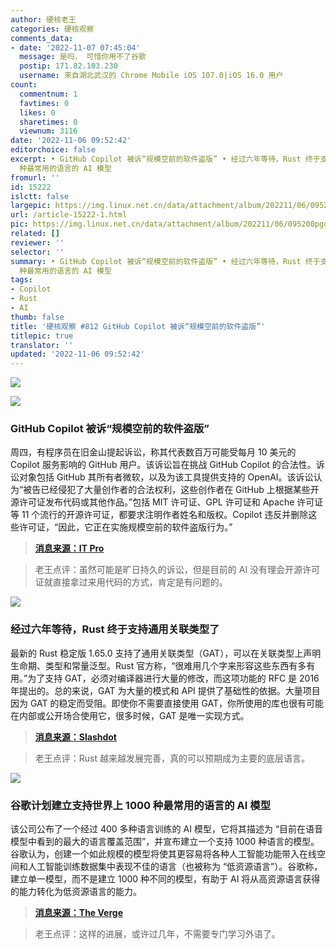 ```yaml
---
author: 硬核老王
categories: 硬核观察
comments_data:
- date: '2022-11-07 07:45:04'
  message: 是吗， 可惜你用不了谷歌
  postip: 171.82.103.230
  username: 来自湖北武汉的 Chrome Mobile iOS 107.0|iOS 16.0 用户
count:
  commentnum: 1
  favtimes: 0
  likes: 0
  sharetimes: 0
  viewnum: 3116
date: '2022-11-06 09:52:42'
editorchoice: false
excerpt: • GitHub Copilot 被诉“规模空前的软件盗版” • 经过六年等待，Rust 终于支持通用关联类型了 • 谷歌计划建立支持世界上 1000
  种最常用的语言的 AI 模型
fromurl: ''
id: 15222
islctt: false
largepic: https://img.linux.net.cn/data/attachment/album/202211/06/095200pgql0ws4gl033lat.jpg
url: /article-15222-1.html
pic: https://img.linux.net.cn/data/attachment/album/202211/06/095200pgql0ws4gl033lat.jpg.thumb.jpg
related: []
reviewer: ''
selector: ''
summary: • GitHub Copilot 被诉“规模空前的软件盗版” • 经过六年等待，Rust 终于支持通用关联类型了 • 谷歌计划建立支持世界上 1000
  种最常用的语言的 AI 模型
tags:
- Copilot
- Rust
- AI
thumb: false
title: '硬核观察 #812 GitHub Copilot 被诉“规模空前的软件盗版”'
titlepic: true
translator: ''
updated: '2022-11-06 09:52:42'
---
```


![](/data/attachment/album/202211/06/095200pgql0ws4gl033lat.jpg)


![](/data/attachment/album/202211/06/095205w9zss5ya5w95oos9.jpg)


### GitHub Copilot 被诉“规模空前的软件盗版”


周四，有程序员在旧金山提起诉讼，称其代表数百万可能受每月 10 美元的 Copilot 服务影响的 GitHub 用户。该诉讼旨在挑战 GitHub Copilot 的合法性。诉讼对象包括 GitHub 其所有者微软，以及为该工具提供支持的 OpenAI。该诉讼认为“被告已经侵犯了大量创作者的合法权利，这些创作者在 GitHub 上根据某些开源许可证发布代码或其他作品。”包括 MIT 许可证、GPL 许可证和 Apache 许可证等 11 个流行的开源许可证，都要求注明作者姓名和版权。Copilot 违反并删除这些许可证，“因此，它正在实施规模空前的软件盗版行为。”



> 
> **[消息来源：IT Pro](https://www.itpro.co.uk/software/369456/github-copilot-sued-over-software-piracy-on-unprecendented-scale)**
> 
> 
> 



> 
> 老王点评：虽然可能是旷日持久的诉讼，但是目前的 AI 没有理会开源许可证就直接拿过来用代码的方式，肯定是有问题的。
> 
> 
> 


![](/data/attachment/album/202211/06/095213bsuu1411u0j4zxsu.jpg)


### 经过六年等待，Rust 终于支持通用关联类型了


最新的 Rust 稳定版 1.65.0 支持了通用关联类型（GAT），可以在关联类型上声明生命期、类型和常量泛型。Rust 官方称，“很难用几个字来形容这些东西有多有用。”为了支持 GAT，必须对编译器进行大量的修改，而这项功能的 RFC 是 2016 年提出的。总的来说，GAT 为大量的模式和 API 提供了基础性的依据。大量项目因为 GAT 的稳定而受阻。即使你不需要直接使用 GAT，你所使用的库也很有可能在内部或公开场合使用它，很多时候，GAT 是唯一实现方式。



> 
> **[消息来源：Slashdot](https://developers.slashdot.org/story/22/11/05/2048240/new-features-in-rust-include-generic-associated-types-gats-after-six-year-wait)**
> 
> 
> 



> 
> 老王点评：Rust 越来越发展完善，真的可以预期成为主要的底层语言。
> 
> 
> 


![](/data/attachment/album/202211/06/095226gpgvopmm6yy486o6.jpg)


### 谷歌计划建立支持世界上 1000 种最常用的语言的 AI 模型


该公司公布了一个经过 400 多种语言训练的 AI 模型，它将其描述为 “目前在语音模型中看到的最大的语言覆盖范围”，并宣布建立一个支持 1000 种语言的模型。谷歌认为，创建一个如此规模的模型将使其更容易将各种人工智能功能带入在线空间和人工智能训练数据集中表现不佳的语言（也被称为 “低资源语言”）。谷歌称，建立单一模型，而不是建立 1000 种不同的模型，有助于 AI 将从高资源语言获得的能力转化为低资源语言的能力。



> 
> **[消息来源：The Verge](https://www.theverge.com/2022/11/2/23434360/google-1000-languages-initiative-ai-llm-research-project)**
> 
> 
> 



> 
> 老王点评：这样的进展，或许过几年，不需要专门学习外语了。
> 
> 
>